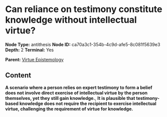 # Can reliance on testimony constitute knowledge without intellectual virtue?

**Node Type:** antithesis
**Node ID:** ca70a3c1-354b-4c9d-afe5-8c081f5639e3
**Depth:** 2
**Terminal:** Yes

**Parent:** [Virtue Epistemology](virtue-epistemology.md)

## Content

**A scenario where a person relies on expert testimony to form a belief does not involve direct exercise of intellectual virtue by the person themselves, yet they still gain knowledge.**, **It is plausible that testimony-based knowledge does not require the recipient to exercise intellectual virtue, challenging the requirement of virtue for knowledge.**
